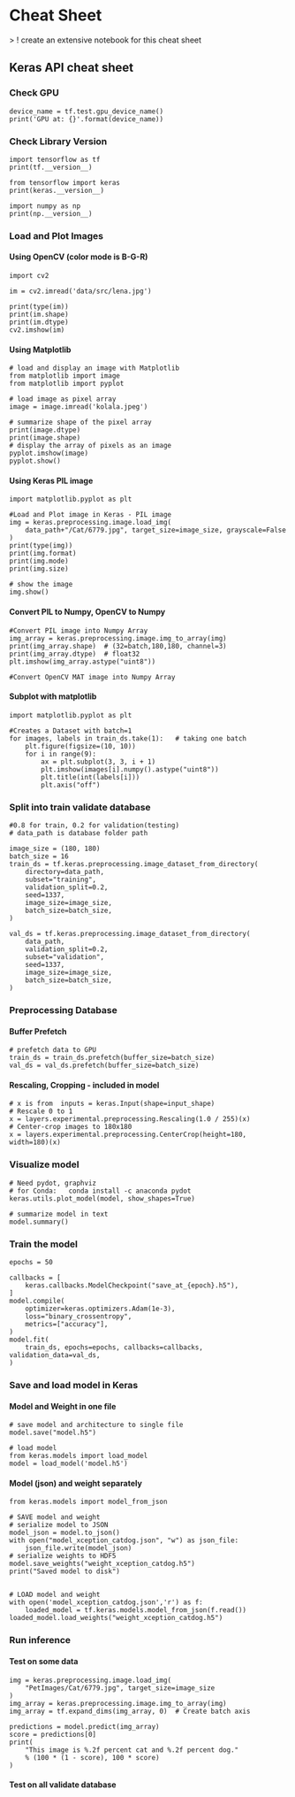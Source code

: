 # Cheat Sheet

&gt; ! create an extensive notebook for this cheat sheet



## Keras API cheat sheet



### Check GPU

```text
device_name = tf.test.gpu_device_name()
print('GPU at: {}'.format(device_name))
```

### Check Library Version

```text
import tensorflow as tf
print(tf.__version__)

from tensorflow import keras
print(keras.__version__)

import numpy as np
print(np.__version__)
```

### Load and Plot Images

#### Using OpenCV  \(color mode is  B-G-R\)

```text
import cv2

im = cv2.imread('data/src/lena.jpg')

print(type(im))
print(im.shape)
print(im.dtype)
cv2.imshow(im)
```

#### Using Matplotlib

```text
# load and display an image with Matplotlib
from matplotlib import image
from matplotlib import pyplot

# load image as pixel array
image = image.imread('kolala.jpeg')

# summarize shape of the pixel array
print(image.dtype)
print(image.shape)
# display the array of pixels as an image
pyplot.imshow(image)
pyplot.show()
```

#### Using Keras PIL image

```text
import matplotlib.pyplot as plt

#Load and Plot image in Keras - PIL image
img = keras.preprocessing.image.load_img(
    data_path+"/Cat/6779.jpg", target_size=image_size, grayscale=False
)
print(type(img))
print(img.format)
print(img.mode)
print(img.size)

# show the image
img.show()
```

#### Convert PIL to Numpy,  OpenCV to Numpy

```text
#Convert PIL image into Numpy Array  
img_array = keras.preprocessing.image.img_to_array(img)
print(img_array.shape)  # (32=batch,180,180, channel=3)
print(img_array.dtype)  # float32 
plt.imshow(img_array.astype("uint8"))

#Convert OpenCV MAT image into Numpy Array  
```

#### Subplot with matplotlib 

```text
import matplotlib.pyplot as plt

#Creates a Dataset with batch=1
for images, labels in train_ds.take(1):   # taking one batch
    plt.figure(figsize=(10, 10))
    for i in range(9):
        ax = plt.subplot(3, 3, i + 1)
        plt.imshow(images[i].numpy().astype("uint8"))
        plt.title(int(labels[i]))
        plt.axis("off")
```

### Split into train validate database

```text
#0.8 for train, 0.2 for validation(testing)
# data_path is database folder path

image_size = (180, 180)
batch_size = 16
train_ds = tf.keras.preprocessing.image_dataset_from_directory(
    directory=data_path,
    subset="training",
    validation_split=0.2,     
    seed=1337,
    image_size=image_size,
    batch_size=batch_size,
)

val_ds = tf.keras.preprocessing.image_dataset_from_directory(
    data_path,
    validation_split=0.2,        
    subset="validation",
    seed=1337,
    image_size=image_size,
    batch_size=batch_size,
)
```

### Preprocessing Database

#### Buffer Prefetch

```text
# prefetch data to GPU
train_ds = train_ds.prefetch(buffer_size=batch_size)
val_ds = val_ds.prefetch(buffer_size=batch_size)
```

#### Rescaling, Cropping - included in model

```text
# x is from  inputs = keras.Input(shape=input_shape)
# Rescale 0 to 1
x = layers.experimental.preprocessing.Rescaling(1.0 / 255)(x)
# Center-crop images to 180x180
x = layers.experimental.preprocessing.CenterCrop(height=180, width=180)(x)
```

#### 

### Visualize model

```text
# Need pydot, graphviz
# for Conda:   conda install -c anaconda pydot
keras.utils.plot_model(model, show_shapes=True)

# summarize model in text
model.summary()
```

### Train the model

```text
epochs = 50

callbacks = [
    keras.callbacks.ModelCheckpoint("save_at_{epoch}.h5"),
]
model.compile(
    optimizer=keras.optimizers.Adam(1e-3),
    loss="binary_crossentropy",
    metrics=["accuracy"],
)
model.fit(
    train_ds, epochs=epochs, callbacks=callbacks, validation_data=val_ds,
)
```

### Save and load model in Keras <a id="How-to-save-and-load-Model-in-Keras"></a>

#### Model and Weight in one file

```text
# save model and architecture to single file
model.save("model.h5")

# load model
from keras.models import load_model
model = load_model('model.h5')

```

#### Model \(json\) and weight separately

```text
from keras.models import model_from_json

# SAVE model and weight
# serialize model to JSON
model_json = model.to_json()
with open("model_xception_catdog.json", "w") as json_file:
    json_file.write(model_json)    
# serialize weights to HDF5
model.save_weights("weight_xception_catdog.h5")
print("Saved model to disk")

 
# LOAD model and weight
with open('model_xception_catdog.json','r') as f:    
    loaded_model = tf.keras.models.model_from_json(f.read())
loaded_model.load_weights("weight_xception_catdog.h5")
```

### Run inference 

#### Test on some data

```text
img = keras.preprocessing.image.load_img(
    "PetImages/Cat/6779.jpg", target_size=image_size
)
img_array = keras.preprocessing.image.img_to_array(img)
img_array = tf.expand_dims(img_array, 0)  # Create batch axis

predictions = model.predict(img_array)
score = predictions[0]
print(
    "This image is %.2f percent cat and %.2f percent dog."
    % (100 * (1 - score), 100 * score)
)
```

#### Test on all validate database

